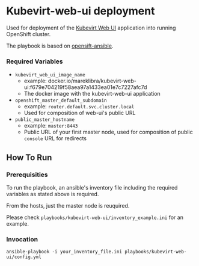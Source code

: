 # Kubevirt-web-ui deployment
Used for deployment of the [Kubevirt Web UI](https://github.com/kubevirt/web-ui) application into running OpenShift cluster.

The playbook is based on [opensift-ansible](https://github.com/openshift/openshift-ansible/tree/master/playbooks/openshift-console).

### Required Variables
- `kubevirt_web_ui_image_name`
  - example: docker.io/mareklibra/kubevirt-web-ui:f679e704219f58aea97a1433ea01e7c7227afc7d
  - The docker image with the kubevirt-web-ui application
- `openshift_master_default_subdomain`
  - example: `router.default.svc.cluster.local`
  - Used for composition of web-ui's public URL
- `public_master_hostname`
  - example: `master:8443`
  - Public URL of your first master node, used for composition of public `console` URL for redirects

## How To Run
### Prerequisities
To run the playbook, an ansible's inventory file including the required variables as stated above is required.

From the hosts, just the master node is reuquired.

Please check `playbooks/kubevirt-web-ui/inventory_example.ini` for an example.

### Invocation
```
ansible-playbook -i your_inventory_file.ini playbooks/kubevirt-web-ui/config.yml
```

